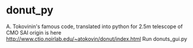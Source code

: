 # donut_py
A. Tokovinin's famous code, translated into python for 2.5m telescope of CMO SAI
origin is here http://www.ctio.noirlab.edu/~atokovin/donut/index.html
Run donuts_gui.py
